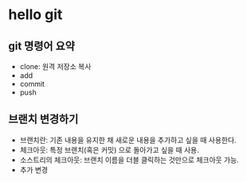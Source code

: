 # hello git

## git 명령어 요약

  - clone: 원격 저장소 복사
  - add
  - commit
  - push
  

## 브랜치 변경하기

  - 브랜치란: 기존 내용을 유지한 채 새로운 내용을 추가하고 싶을 때 사용한다.
  - 체크아웃: 특정 브랜치(혹은 커밋) 으로 돌아가고 싶을 때 사용.
  - 소스트리의 체크아웃: 브랜치 이름을 더블 클릭하는 것만으로 체크아웃 가능.
  - 추가 변경